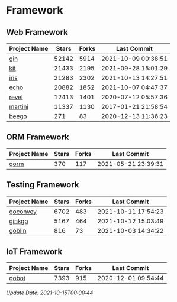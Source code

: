 # Framework

## Web Framework
| Project Name | Stars | Forks | Last Commit |
| ------------ | ----- | ----- | ----------- |
| [gin](https://github.com/gin-gonic/gin) | 52142 | 5914 | 2021-10-09 00:38:51 |
| [kit](https://github.com/go-kit/kit) | 21433 | 2195 | 2021-09-28 15:01:29 |
| [iris](https://github.com/kataras/iris) | 21283 | 2302 | 2021-10-13 14:27:51 |
| [echo](https://github.com/labstack/echo) | 20882 | 1852 | 2021-10-07 04:47:37 |
| [revel](https://github.com/revel/revel) | 12413 | 1401 | 2020-07-12 05:57:36 |
| [martini](https://github.com/go-martini/martini) | 11337 | 1130 | 2017-01-21 21:58:54 |
| [beego](https://github.com/astaxie/beego) | 271 | 83 | 2020-12-13 11:36:23 |

## ORM Framework
| Project Name | Stars | Forks | Last Commit |
| ------------ | ----- | ----- | ----------- |
| [gorm](https://github.com/jinzhu/gorm) | 370 | 117 | 2021-05-21 23:39:31 |

## Testing Framework
| Project Name | Stars | Forks | Last Commit |
| ------------ | ----- | ----- | ----------- |
| [goconvey](https://github.com/smartystreets/goconvey) | 6702 | 483 | 2021-10-11 17:54:23 |
| [ginkgo](https://github.com/onsi/ginkgo) | 5167 | 464 | 2021-10-12 15:03:49 |
| [goblin](https://github.com/franela/goblin) | 816 | 73 | 2021-10-03 14:34:22 |

## IoT Framework
| Project Name | Stars | Forks | Last Commit |
| ------------ | ----- | ----- | ----------- |
| [gobot](https://github.com/hybridgroup/gobot) | 7393 | 915 | 2020-12-01 09:54:44 |

*Update Date: 2021-10-15T00:00:44*
